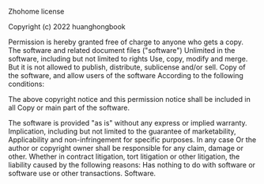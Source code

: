 Zhohome license

Copyright (c) 2022 huanghongbook

Permission is hereby granted free of charge to anyone who gets a copy.
The software and related document files ("software")
Unlimited in the software, including but not limited to rights
Use, copy, modify and merge. But it is not allowed to publish, distribute, sublicense and/or sell.
Copy of the software, and allow users of the software
According to the following conditions:

The above copyright notice and this permission notice shall be included in all
Copy or main part of the software.

The software is provided "as is" without any express or implied warranty.
Implication, including but not limited to the guarantee of marketability,
Applicability and non-infringement for specific purposes. In any case
Or the author or copyright owner shall be responsible for any claim, damage or other.
Whether in contract litigation, tort litigation or other litigation, the liability caused by the following reasons:
Has nothing to do with software or software use or other transactions.
Software.
